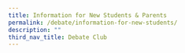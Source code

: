 ```yaml
---
title: Information for New Students & Parents
permalink: /debate/information-for-new-students/
description: ""
third_nav_title: Debate Club
---
```

